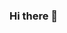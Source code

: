 ### Hi there 👋

<!--
**WG67/WG67** is a ✨ _special_ ✨ repository because its `README.md` (this file) appears on your GitHub profile.

Here are some ideas to get you started:

- 🔭 I’m currently working on my Alevels which include: Computer Science, AS-level Maths, Buisness and Economics and Design Technolagy.
- 🌱 I’m currently learning: c# and JavaScript for A-Level Computer Science
- 👯 I’m looking to collaborate on ...
- 🤔 I’m looking for help with ...
- 💬 Ask me about ...
- 📫 How to reach me: ...
- 😄 Pronouns: ...
- ⚡ Fun fact: ...
-->
